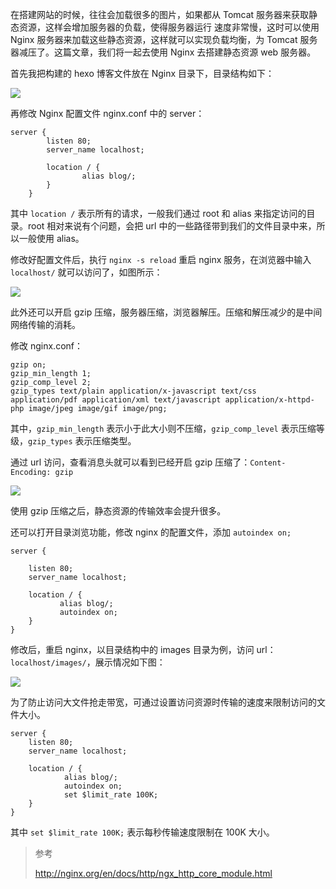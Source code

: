 在搭建网站的时候，往往会加载很多的图片，如果都从 Tomcat 服务器来获取静态资源，这样会增加服务器的负载，使得服务器运行 速度非常慢，这时可以使用 Nginx 服务器来加载这些静态资源，这样就可以实现负载均衡，为 Tomcat 服务器减压了。这篇文章，我们将一起去使用 Nginx 去搭建静态资源 web 服务器。

首先我把构建的 hexo 博客文件放在 Nginx 目录下，目录结构如下：

![](https://img-blog.csdnimg.cn/20191103172223860.png)

再修改 Nginx 配置文件 nginx.conf 中的 server：
```
server {
        listen 80;
        server_name localhost;

        location / {
                alias blog/;
        }  
    }
```

其中 `location /` 表示所有的请求，一般我们通过 root 和 alias 来指定访问的目录。root 相对来说有个问题，会把 url 中的一些路径带到我们的文件目录中来，所以一般使用 alias。

修改好配置文件后，执行 `nginx -s reload` 重启 nginx 服务，在浏览器中输入 `localhost/` 就可以访问了，如图所示：

![](https://img-blog.csdnimg.cn/20191103173901214.png)

此外还可以开启 gzip 压缩，服务器压缩，浏览器解压。压缩和解压减少的是中间网络传输的消耗。

修改 nginx.conf：

```
gzip on;
gzip_min_length 1;
gzip_comp_level 2;
gzip_types text/plain application/x-javascript text/css application/pdf application/xml text/javascript application/x-httpd-php image/jpeg image/gif image/png;
```
其中，`gzip_min_length` 表示小于此大小则不压缩，`gzip_comp_level` 表示压缩等级，`gzip_types` 表示压缩类型。

通过 url 访问，查看消息头就可以看到已经开启 gzip 压缩了：`Content-Encoding: gzip`

![](https://img-blog.csdnimg.cn/20191103173743524.png)

使用 gzip 压缩之后，静态资源的传输效率会提升很多。

还可以打开目录浏览功能，修改 nginx 的配置文件，添加 `autoindex on;`
```
server {

    listen 80;
    server_name localhost;

    location / {
           alias blog/;
           autoindex on;
    }
}
```
修改后，重启 nginx，以目录结构中的 images 目录为例，访问 url：`localhost/images/`，展示情况如下图：

![](https://img-blog.csdnimg.cn/20191103174541702.png)

为了防止访问大文件抢走带宽，可通过设置访问资源时传输的速度来限制访问的文件大小。
```
server {
    listen 80;
    server_name localhost;

    location / {
            alias blog/;
            autoindex on;
            set $limit_rate 100K;
    }
}
```
其中 `set $limit_rate 100K;` 表示每秒传输速度限制在 100K 大小。

> 参考
> 
> http://nginx.org/en/docs/http/ngx_http_core_module.html